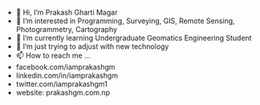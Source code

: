 - 👋 Hi, I’m Prakash Gharti Magar
- 👀 I’m interested in Programming, Surveying, GIS, Remote Sensing, Photogrammetry, Cartography
- 🌱 I’m currently learning Undergraduate Geomatics Engineering Student
- 💞️ I’m just trying to adjust with new technology
- 📫 How to reach me ...
- facebook.com/iamprakashgm
- linkedin.com/in/iamprakashgm
- twitter.com/iamprakashgm1
- website: prakashgm.com.np

<!---
Iamprakashgm/Iamprakashgm is a ✨ special ✨ repository because its `README.md` (this file) appears on your GitHub profile.
You can click the Preview link to take a look at your changes.
--->
